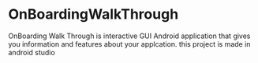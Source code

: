 # OnBoardingWalkThrough
OnBoarding Walk Through is interactive GUI Android application that gives you information and features about your applcation. this project is made in android studio
